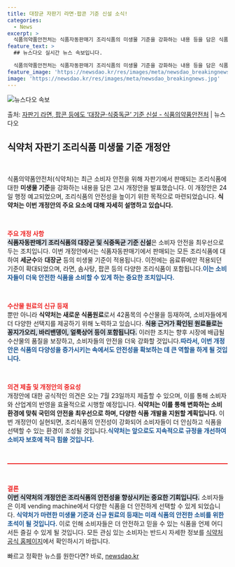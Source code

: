 ```yaml
---
title: 대장균 자판기 라면·팝콘 기준 신설 소식!
categories:
  - News
excerpt: >
  식품의약품안전처는 식품자동판매기 조리식품의 미생물 기준을 강화하는 내용 등을 담은 식품의 기준 및 규격 고시…
feature_text: >
  ## 뉴스다오 실시간 뉴스 속보입니다.

  식품의약품안전처는 식품자동판매기 조리식품의 미생물 기준을 강화하는 내용 등을 담은 식품의 기준 및 규격 고시…
feature_image: 'https://newsdao.kr/res/images/meta/newsdao_breakingnews.jpg'
image: 'https://newsdao.kr/res/images/meta/newsdao_breakingnews.jpg'
---
```


![뉴스다오 속보](https://newsdao.kr/res/images/meta/newsdao_breakingnews.jpg)

<p>출처: <a href="https://newsdao.kr/3897" rel="dofollow">자판기 라면, 팝콘 등에도 ‘대장균·식중독균’ 기준 신설 - 식품의약품안전처</a> | 뉴스다오</p>

<h2 data-ke-size="size26">식약처 자판기 조리식품 미생물 기준 개정안</h2>

<p data-ke-size="size16">&nbsp;</p>

식품의약품안전처(식약처)는 최근 소비자 안전을 위해 자판기에서 판매되는 조리식품에 대한 <b>미생물 기준</b>을 강화하는 내용을 담은 고시 개정안을 발표했습니다. 이 개정안은 24일 행정 예고되었으며, 조리식품의 안전성을 높이기 위한 목적으로 마련되었습니다. <b>식약처는 이번 개정안의 주요 요소에 대해 자세히 설명하고 있습니다.</b>  

<p data-ke-size="size16">&nbsp;</p>

<b><span style="color: #ee2323;">주요 개정 사항</span></b><br>
<b><span style="background-color: #21538527;">식품자동판매기 조리식품의 대장균 및 식중독균 기준 신설</span></b>은 소비자 안전을 최우선으로 두는 조치입니다. 이번 개정안에서는 식품자동판매기에서 판매되는 모든 조리식품에 대하여 <b>세균수</b>와 <b>대장균</b> 등의 미생물 기준이 적용됩니다. 이전에는 음료류에만 적용되던 기준이 확대되었으며, 라면, 솜사탕, 팝콘 등의 다양한 조리식품이 포함됩니다.<b><span style="color: #1a5490;">이는 소비자들이 더욱 안전한 식품을 소비할 수 있게 하는 중요한 조치입니다.</span></b>

<p data-ke-size="size16">&nbsp;</p>

<b><span style="color: #ee2323;">수산물 원료의 신규 등재</span></b><br>
뿐만 아니라 <b>식약처는 새로운 식품원료</b>로서 42품목의 수산물을 등재하여, 소비자들에게 더 다양한 선택지를 제공하기 위해 노력하고 있습니다. <b><span style="background-color: #21538527;">식용 근거가 확인된 원료들로는 꽁지가오리, 바리밴뎅이, 얼룩상어 등이 포함됩니다.</span></b> 이러한 조치는 향후 시장에 배급될 수산물의 품질을 보장하고, 소비자들의 안전을 더욱 강화할 것입니다.<b><span style="color: #1a5490;">따라서, 이번 개정안은 식품의 다양성을 증가시키는 속에서도 안전성을 확보하는 데 큰 역할을 하게 될 것입니다.</span></b>

<p data-ke-size="size16">&nbsp;</p>

<b><span style="color: #ee2323;">의견 제출 및 개정안의 중요성</span></b><br>
개정안에 대한 공식적인 의견은 오는 7월 23일까지 제출할 수 있으며, 이를 통해 소비자와 산업계의 반영을 효율적으로 시행할 예정입니다. <b>식약처는 이를 통해 변화하는 소비 환경에 맞춰 국민의 안전을 최우선으로 하며, 다양한 식품 개발을 지원할 계획입니다.</b> 이번 개정안이 실현되면, 조리식품의 안전성이 강화되어 소비자들이 더 안심하고 식품을 선택할 수 있는 환경이 조성될 것입니다.<b><span style="color: #1a5490;">식약처는 앞으로도 지속적으로 규정을 개선하여 소비자 보호에 적극 힘쓸 것입니다.</span></b>

<p data-ke-size="size16">&nbsp;</p>

<hr style="height: 2px; border-width: 0; color: #ee2323; background-color: #ee2323;"/>

<p data-ke-size="size16">&nbsp;</p>

<b><span style="color: #ee2323;">결론</span></b><br>
<b><span style="background-color: #21538527;">이번 식약처의 개정안은 조리식품의 안전성을 향상시키는 중요한 기회입니다.</span></b> 소비자들은 이제 vending machine에서 다양한 식품을 더 안전하게 선택할 수 있게 되었습니다. <b><span style="color: #1a5490;">식약처가 마련한 미생물 기준과 신규 원료의 등재는 미래 식품의 안전한 소비를 위한 초석이 될 것입니다.</span></b> 이로 인해 소비자들은 더 안전하고 믿을 수 있는 식품을 언제 어디서든 즐길 수 있게 될 것입니다. 모든 관심 있는 소비자는 반드시 자세한 정보를 [식약처 공식 홈페이지](www.mfds.go.kr>법령·자료>입법/행정예고)에서 확인하시기 바랍니다. 

빠르고 정확한 뉴스를 원한다면? 바로, <a href="https://newsdao.kr" rel="dofollow">newsdao.kr</a>


